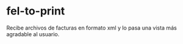 # fel-to-print
Recibe archivos de facturas en formato xml y lo pasa una vista más agradable al usuario. 
